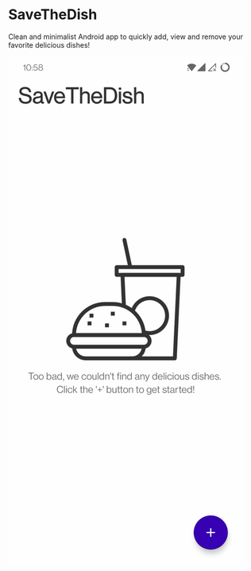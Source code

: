 # SaveTheDish
Clean and minimalist Android app to quickly add, view and remove your favorite delicious dishes!

![Alt text](./Screenshots/1.jpg?raw=true "Title")
